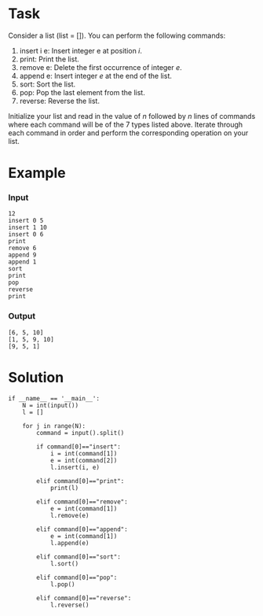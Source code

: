 # Task
Consider a list (list = []). You can perform the following commands:

1. insert i e: Insert integer e at position $i$.
2. print: Print the list.
3. remove e: Delete the first occurrence of integer $e$.
4. append e: Insert integer $e$ at the end of the list.
5. sort: Sort the list.
6. pop: Pop the last element from the list.
7. reverse: Reverse the list.

Initialize your list and read in the value of $n$ followed by $n$ lines of commands where each command will be of the 7 types listed above. Iterate through each command in order and perform the corresponding operation on your list.

# Example
### Input
```
12
insert 0 5
insert 1 10
insert 0 6
print
remove 6
append 9
append 1
sort
print
pop
reverse
print
```
### Output
```
[6, 5, 10]
[1, 5, 9, 10]
[9, 5, 1]
```
# Solution

```
if __name__ == '__main__':
    N = int(input())
    l = []
    
    for j in range(N):
        command = input().split()
        
        if command[0]=="insert":
            i = int(command[1])
            e = int(command[2])
            l.insert(i, e)

        elif command[0]=="print":
            print(l)
   
        elif command[0]=="remove":
            e = int(command[1])
            l.remove(e)
            
        elif command[0]=="append":
            e = int(command[1])
            l.append(e)
        
        elif command[0]=="sort":
            l.sort()
        
        elif command[0]=="pop":
            l.pop()
        
        elif command[0]=="reverse":
            l.reverse()
```